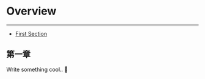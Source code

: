 # Overview

---

- [First Section](#section-1)

<a name="section-1"></a>
## 第一章

Write something cool.. 🦊
